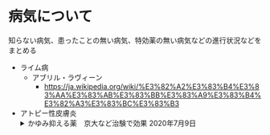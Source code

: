 
# 病気について

知らない病気、患ったことの無い病気、特効薬の無い病気などの進行状況などをまとめる

- ライム病  
  - アブリル・ラヴィーン  
    - https://ja.wikipedia.org/wiki/%E3%82%A2%E3%83%B4%E3%83%AA%E3%83%AB%E3%83%BB%E3%83%A9%E3%83%B4%E3%82%A3%E3%83%BC%E3%83%B3
- アトピー性皮膚炎
　<details><summary>かゆみ抑える薬　京大など治験で効果 2020年7月9日</summary><div>
京都大などの研究チームは、アトピー性皮膚炎のかゆみを抑えるために開発された新たな薬の効果を、国内の治験で確認した。  
治験の結果を米医学誌ニューイングランド・ジャーナル・オブ・メディシンに9日、発表した。製薬会社は今後、この薬の承認をめざす。  
この薬は、中外製薬（東京都）が開発し、国内での特許使用権をマルホ（大阪府）が取得した「ネモリズマブ」。  
アトピー患者の皮膚では、免疫細胞が、かゆみを引きおこすたんぱく質を出す。このたんぱく質の働きを薬がブロックすることで、患者のかゆみを抑えるしくみだ。  
チームは、従来の治療の効果が低く、症状が重い国内の13歳以上の男女215人を対象に治験をした。  
ネモリズマブを注射するグループと、偽薬を注射するグループに分け、16週間、かゆみや症状の変化を調べた。  
その結果、かゆみは注射1日後から改善され、16週間後には10段階で申告するかゆみの程度が平均42・8%、  
皮膚炎の強さや湿疹の範囲などを評価する指標も同45・9%改善した。重い副作用はみられなかったという。  
今回の治験は、薬の承認に必要な3段階の治験のうち、最終段階にあたる。  
チームの椛島（かばしま）健治・京大教授（皮膚科学）は「短期間で効果が得られた。今後、小児への効果も調べたい」と話している。（野中良祐）  
</div></details>









